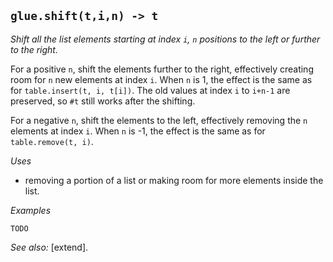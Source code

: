 ## `glue.shift(t,i,n) -> t`

*Shift all the list elements starting at index `i`, `n` positions to the left or further to the right.*

For a positive `n`, shift the elements further to the right, effectively creating room for `n` new elements at index `i`. When `n` is 1, the effect is the same as for `table.insert(t, i, t[i])`. The old values at index `i` to `i+n-1` are preserved, so `#t` still works after the shifting.

For a negative `n`, shift the elements to the left, effectively removing the `n` elements at index `i`. When `n` is -1, the effect is the same as for `table.remove(t, i)`.

*Uses*
  * removing a portion of a list or making room for more elements inside the list.

*Examples*

~~~{.lua}
TODO
~~~

*See also:* [extend].
